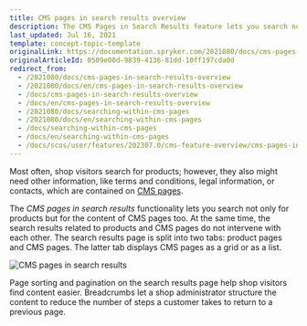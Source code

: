 ```yaml
---
title: CMS pages in search results overview
description: The CMS Pages in Search Results feature lets you search not only for products but for CMS pages content as well.
last_updated: Jul 16, 2021
template: concept-topic-template
originalLink: https://documentation.spryker.com/2021080/docs/cms-pages-in-search-results-overview
originalArticleId: 0509e00d-9839-4136-81dd-10ff197cda0d
redirect_from:
  - /2021080/docs/cms-pages-in-search-results-overview
  - /2021080/docs/en/cms-pages-in-search-results-overview
  - /docs/cms-pages-in-search-results-overview
  - /docs/en/cms-pages-in-search-results-overview
  - /2021080/docs/searching-within-cms-pages
  - /2021080/docs/en/searching-within-cms-pages
  - /docs/searching-within-cms-pages
  - /docs/en/searching-within-cms-pages
  - /docs/scos/user/features/202307.0/cms-feature-overview/cms-pages-in-search-results-overview.html
---
```


Most often, shop visitors search for products; however, they also might need other information, like terms and conditions, legal information, or contacts, which are contained on [CMS pages](/docs/pbc/all/content-management-system/{{page.version}}/base-shop/cms-feature-overview/cms-pages-overview.html).

The *CMS pages in search results* functionality lets you search not only for products but for the content of CMS pages too. At the same time, the search results related to products and CMS pages do not intervene with each other. The search results page is split into two tabs: product pages and CMS pages. The latter tab displays CMS pages as a grid or as a list.

![CMS pages in search results](https://spryker.s3.eu-central-1.amazonaws.com/docs/Features/Search+and+Filter/CMS+Pages+in+Search+Results/cms-pages-in-search-results.png)

Page sorting and pagination on the search results page help shop visitors find content easier. Breadcrumbs let a shop administrator structure the content to reduce the number of steps a customer takes to return to a previous page.
